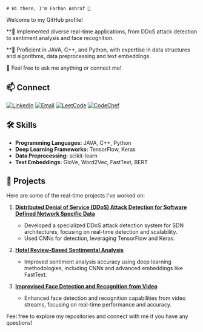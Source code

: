                                                                                       # Hi there, I'm Farhan Ashraf 👋

Welcome to my GitHub profile!

**🔹 Implemented diverse real-time applications, from DDoS attack detection to sentiment analysis and face recognition.

**🔹 Proficient in JAVA, C++, and Python, with expertise in data structures and algorithms, data preprocessing and text embeddings.

💬 Feel free to ask me anything or connect me!

## 📫 Connect

[![LinkedIn](https://img.shields.io/badge/LinkedIn-Farhan_Ashraf-blue?logo=linkedin&logoColor=white)](https://www.linkedin.com/in/farhan-ashraf-87b01189/)  [![Email](https://img.shields.io/badge/Email-farhanashraf4@gmail.com-red?logo=gmail&logoColor=white)](mailto:farhanashraf4@gmail.com)  [![LeetCode](https://img.shields.io/badge/LeetCode-Farhan_Ashraf-blue?logo=leetcode&logoColor=white)](https://leetcode.com/u/farhanashraf4/)  [![CodeChef](https://img.shields.io/badge/CodeChef-Farhan_Ashraf-orange?logo=codechef&logoColor=white)](https://www.codechef.com/users/farhanashraf)

## 🛠️ Skills

- **Programming Languages:** JAVA, C++, Python
- **Deep Learning Frameworks:** TensorFlow, Keras
- **Data Preprocessing:** scikit-learn
- **Text Embeddings:** GloVe, Word2Vec, FastText, BERT

## 🚀 Projects

Here are some of the real-time projects I've worked on:

1. **[Distributed Denial of Service (DDoS) Attack Detection for Software Defined Network Specific Data](#)**
   - Developed a specialized DDoS attack detection system for SDN architectures, focusing on real-time detection and scalability.
   - Used CNNs for detection, leveraging TensorFlow and Keras.

2. **[Hotel Review-Based Sentimental Analysis](#)**
   - Improved sentiment analysis accuracy using deep learning methodologies, including CNNs and advanced embeddings like FastText.

3. **[Improvised Face Detection and Recognition from Video](#)**
   - Enhanced face detection and recognition capabilities from video streams, focusing on real-time performance and accuracy.
    

Feel free to explore my repositories and connect with me if you have any questions!

